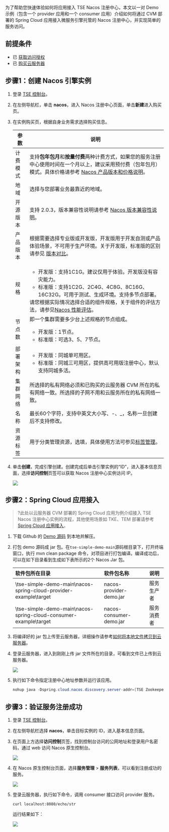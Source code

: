 为了帮助您快速体验如何将应用接入 TSE Nacos 注册中心，本文以一对 Demo 示例（包含一个 provider 应用和一个 consumer 应用）介绍如何将通过 CVM 部署的 Spring Cloud 应用接入微服务引擎托管的 Nacos 注册中心，并实现简单的服务访问。



## 前提条件

- 已 [获取访问授权]()
- 已 [购买云服务器](https://buy.cloud.tencent.com/cvm)



## 步骤1：创建 Nacos 引擎实例

1. 登录 [TSE 控制台](https://console.cloud.tencent.com/tse)。

2. 在左侧导航栏，单击 **nacos**，进入 Nacos 注册中心页面，单击**新建**进入购买页。

3. 在实例购买页，根据自身业务需求选择购买信息。

   <table>
   <thead>
   <tr>
   <th>参数</th>
   <th>说明</th>
   </tr>
   </thead>
   <tbody><tr>
   <td>计费模式</td>
   <td>支持<b>包年包月</b>和<b>按量付费</b>两种计费方式，如果您的服务注册中心使用时间在一个月以上，建议采用预付费（包年包月）模式。具体价格请参考 <a href="https://cloud.tencent.com/document/product/1364/75459">Nacos 产品版本和价格说明</a>。</td>
   </tr>
   <tr>
   <td>地域</td>
   <td>选择与您部署业务最靠近的地域。</td>
   </tr>
   <tr>
   <td>开源版本</td>
   <td>支持 2.0.3，版本兼容性说明请参考 <a href="https://cloud.tencent.com/document/product/1364/78717">Nacos 版本兼容性说明</a>。</td>
   </tr>
   <tr>
   <td>产品版本</td>
   <td>根据需要选择专业版或开发版，开发版用于开发自测或产品体验场景，不可用于生产环境。关于开发版，标准版的区别请参见 <a href="https://cloud.tencent.com/document/product/1364/75459#.E4.BA.A7.E5.93.81.E7.89.88.E6.9C.AC">版本对比</a>。</td>
   </tr>
   <tr>
   <td>规格</td>
   <td><ul><li>开发版：支持1C1G。建议仅用于体验。开发版没有容灾能力。</li>
   <li>标准版：支持1C2G、2C4G、4C8G、8C16G、16C32G。可用于测试、生成环境。支持多节点部署。</li></ul>请您根据实际情况选择合适的组件规格，关于组件的评估方法，请参见<a href="https://cloud.tencent.com/document/product/1364/75460">Nacos 性能评估</a>。</td>
   </tr>
   <tr>
   <td>节点数</td>
   <td>即一个集群需要多少台上述规格的节点组成。<ul><li>开发版：1节点。</li>
   <li>标准版：可选3、5、7节点。</li></ul></td>
   </tr>
   <tr>
   <td>部署架构</td>
   <td><ul><li>开发版：同城单可用区。</li>
   <li>标准版：同城三可用区，提供高可用版注册中心，默认支持同城多活。</li></ul></td>
   </tr>
   <tr>
   <td>集群网络</td>
   <td>所选择的私有网络必须和已购买的云服务器 CVM 所在的私有网络一致。所选择的子网不用和云服务所在的私有网络一致。</td>
   </tr>
   <tr>
   <td>名称</td>
   <td>最长60个字符，支持中英文大小写、-、_，名称一旦创建后不支持修改。</td>
   </tr>
   <tr>
   <td>资源标签</td>
   <td>用于分类管理资源，选填，具体使用方法可参见<a href="https://cloud.tencent.com/document/product/1364/74387">标签管理</a>。</td>
   </tr>
   </tbody></table>


4. 单击**创建**，完成引擎创建。创建完成后单击引擎实例的“ID”，进入基本信息页面，选择**访问控制**页签可以获取 Nacos 注册中心实例访问 IP。

   ![](https://qcloudimg.tencent-cloud.cn/raw/e9a4b2e4430d337c153abc09a6bccf32.png)



## 步骤2：Spring Cloud 应用接入

> ?此处以云服务器 CVM 部署的 Spring Cloud 应用为例介绍接入 TSE Nacos 注册中心实例的流程，其他使用场景如 TKE、TEM 部署请参考 [Spring Cloud 应用接入]()。

1. 下载 Github 的 [Demo 源码](https://github.com/tencentyun/tse-simple-demo) 到本地并解压。

2. 打包 demo 源码成 jar 包。在`tse-simple-demo-main`源码根目录下，打开终端窗口，执行 mvn clean package 命令，对项目进行打包编译。编译成功后，可以在如下目录看到生成如下表所示的2个 Nacos Jar 包。

   | 软件包所在目录                                               | 软件包名称              | 说明       |
   | :----------------------------------------------------------- | :---------------------- | :--------- |
   | \tse-simple-demo-main\nacos-spring-cloud-provider-example\target | nacos-provider-demo.jar | 服务生产者 |
   | \tse-simple-demo-main\nacos-spring-cloud-consumer-example\target | nacos-consumer-demo.jar | 服务消费者 |

3. 将编译好的 jar 包上传至云服务器，详细操作请参考[如何将本地文件拷贝到云服务器](https://cloud.tencent.com/document/product/213/39138)。

4. 登录云服务器，进入到刚刚上传 jar 文件所在的目录，可看到文件已上传到云服务器。

   ![](https://qcloudimg.tencent-cloud.cn/raw/3b9493990f93e9bc46c8b4d55a3c5ccd.png)

5. 执行如下命令指定注册中心地址参数并运行该应用。

   ```java
   nohup java -Dspring.cloud.nacos.discovery.server-addr=[TSE Zookeeper注册中心实例访问IP:8848] -jar [jar包名称] &
   ```



## 步骤3：验证服务注册成功

1. 登录 [TSE 控制台](https://console.cloud.tencent.com/tse)。

2. 在左侧导航栏选择 **nacos**，单击目标实例的 ID，进入基本信息页面。

3. 在页面上方选择**访问控制**页签，找到控制台访问的公网地址和登录用户名密码，通过 web 访问 Nacos 原生控制台。

   ![](https://qcloudimg.tencent-cloud.cn/raw/c23a003df4bf59c8ae9dc47bc319a169.png)

4. 在 Nacos 原生控制台页面，选择**服务管理** > **服务列表**，可以看到注册成功的服务。

   ![](https://qcloudimg.tencent-cloud.cn/raw/5427e1686636a78f81f713d145342e19.png)

5. 登录云服务器，执行如下命令，调用 consumer 接口访问 provider 服务。

   ```
   curl localhost:8080/echo/str
   ```

   运行结果如下：

   ![](https://qcloudimg.tencent-cloud.cn/raw/bd57a6f417e29dcd063081217e267180.png)
